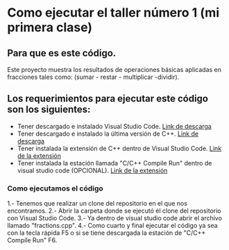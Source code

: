 # Como ejecutar el taller número 1 (mi primera clase)

## Para que es este código.

Este proyecto muestra los resultados de operaciones básicas aplicadas en fracciones tales como: (sumar - restar - multiplicar -dividir).

## Los requerimientos para ejecutar este código son los siguientes:

* Tener descargado e instalado Visual Studio Code. [Link de descarga](https://code.visualstudio.com/download)
* Tener descargado e instalado la última versión de C++. [Link de descarga](https://www.msys2.org/)
* Tener instalada la extensión de C++ dentro de Visual Studio Code. [Link de la extensión](https://marketplace.visualstudio.com/items?itemName=ms-vscode.cpptools)
* Tener instalada la estación llamada "C/C++ Compile Run" dentro de visual studio code (OPCIONAL). [Link de la extensión](https://marketplace.visualstudio.com/items?itemName=danielpinto8zz6.c-cpp-compile-run)

### Como ejecutamos el código

1.- Tenemos que realizar un clone del repositorio en el que nos encontramos.
2.- Abrir la carpeta donde se ejecutó él clone del repositorio con Visual Studio Code.
3.- Ya dentro de visual studio code abrir el archivo llamado "fractions.cpp".
4.- Como cuarto y final ejecutar el código ya sea con la tecla rápida F5 o si se tiene descargada la estación de "C/C++ Compile Run" F6.
